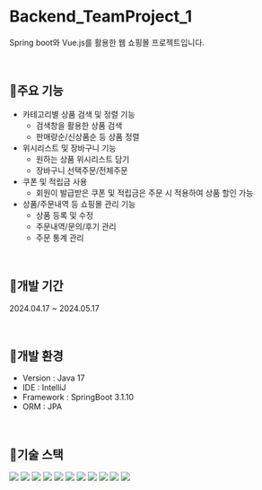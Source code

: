 # Backend_TeamProject_1
Spring boot와 Vue.js를 활용한 웹 쇼핑몰 프로젝트입니다.

<br>

## 📌주요 기능
- 카테고리별 상품 검색 및 정렬 기능
  - 검색창을 활용한 상품 검색
  - 판매량순/신상품순 등 상품 정렬
- 위시리스트 및 장바구니 기능
  - 원하는 상품 위시리스트 담기
  - 장바구니 선택주문/전체주문
- 쿠폰 및 적립금 사용
  - 회원이 발급받은 쿠폰 및 적립금은 주문 시 적용하여 상품 할인 가능
- 상품/주문내역 등 쇼핑몰 관리 기능
  - 상품 등록 및 수정
  - 주문내역/문의/후기 관리
  - 주문 통계 관리

<br>

## 📌개발 기간
2024.04.17 ~ 2024.05.17

<br>

## 📌개발 환경
- Version : Java 17
- IDE : IntelliJ
- Framework : SpringBoot 3.1.10
- ORM : JPA

<br>

## 📌기술 스택
<img src="https://img.shields.io/badge/html5-E34F26?style=for-the-badge&logo=html5&logoColor=white"/> <img src="https://img.shields.io/badge/css-1572B6?style=for-the-badge&logo=css3&logoColor=white"/> <img src="https://img.shields.io/badge/javascript-F7DF1E?style=for-the-badge&logo=javascript&logoColor=black"/> <img src="https://img.shields.io/badge/vue.js-4FC08D?style=for-the-badge&logo=vue.js&logoColor=white"/> <img src="https://img.shields.io/badge/node.js-339933?style=for-the-badge&logo=Node.js&logoColor=white"/> <img src="https://img.shields.io/badge/spring-6DB33F?style=for-the-badge&logo=spring&logoColor=white"/> <img src="https://img.shields.io/badge/springboot-6DB33F?style=for-the-badge&logo=springboot&logoColor=white"/> 
<img src="https://img.shields.io/badge/github-181717?style=for-the-badge&logo=github&logoColor=white"/> <img src="https://img.shields.io/badge/git-F05032?style=for-the-badge&logo=git&logoColor=white"/> <img src="https://img.shields.io/badge/oracle-F80000?style=for-the-badge&logo=oracle&logoColor=white"> <img src="https://img.shields.io/badge/bootstrap-7952B3?style=for-the-badge&logo=bootstrap&logoColor=white">
